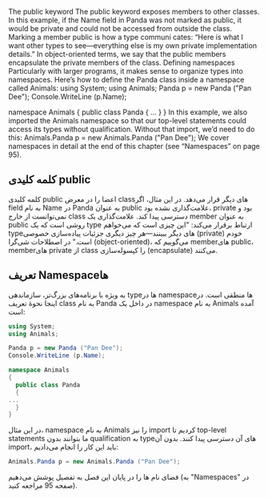  The public keyword
 The public keyword exposes members to other classes. In this example, if the Name
 field in Panda was not marked as public, it would be private and could not be
 accessed from outside the class. Marking a member public is how a type communi
cates: “Here is what I want other types to see—everything else is my own private
 implementation details.” In object-oriented terms, we say that the public members
 encapsulate the private members of the class.
 Defining namespaces
 Particularly with larger programs, it makes sense to organize types into namespaces.
 Here’s how to define the Panda class inside a namespace called Animals:
 using System;
 using Animals;
 Panda p = new Panda ("Pan Dee");
 Console.WriteLine (p.Name);

 namespace Animals
 {
  public class Panda
  {
     ...
  }
 }
 In this example, we also imported the Animals namespace so that our top-level
 statements could access its types without qualification. Without that import, we’d
 need to do this:
 Animals.Panda p = new Animals.Panda ("Pan Dee");
 We cover namespaces in detail at the end of this chapter (see “Namespaces” on page
 95).

 ## کلمه کلیدی public

کلمه کلیدی public اعضا را در معرض classهای دیگر قرار می‌دهد. در این مثال، اگر field به نام Name در Panda به عنوان public علامت‌گذاری نشده بود، private بود و نمی‌توانست از خارج class دسترسی پیدا کند. علامت‌گذاری یک member به عنوان public روشی است که یک type ارتباط برقرار می‌کند: "این چیزی است که می‌خواهم typeهای دیگر ببینند—هر چیز دیگری جزئیات پیاده‌سازی خصوصی (private) خودم است." در اصطلاحات شی‌گرا (object-oriented)، می‌گوییم که memberهای public، memberهای private از class را کپسوله‌سازی (encapsulate) می‌کنند.

## تعریف Namespaceها

به ویژه با برنامه‌های بزرگ‌تر، سازماندهی typeها در namespaceها منطقی است. در اینجا نحوهٔ تعریف class به نام Panda در داخل یک namespace به نام Animals آمده است:
```csharp
using System;
using Animals;

Panda p = new Panda ("Pan Dee");
Console.WriteLine (p.Name);

namespace Animals
{
  public class Panda
  {
...
  }
}
```
در این مثال، namespace به نام Animals را نیز import کردیم تا top-level statements ما بتوانند بدون qualification به typeهای آن دسترسی پیدا کنند. بدون آن import، باید این کار را انجام می‌دادیم:

```csharp
Animals.Panda p = new Animals.Panda ("Pan Dee");
```
فضای نام ها را در پایان این فصل به تفصیل پوشش می‌دهیم (به "Namespaces" در صفحه 95 مراجعه کنید).
